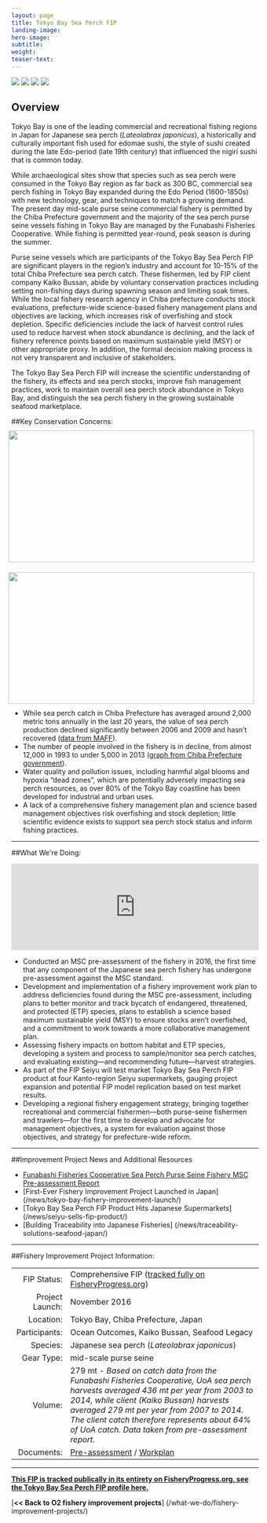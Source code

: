 ```yaml
---
layout: page 
title: Tokyo Bay Sea Perch FIP
landing-image:
hero-image:
subtitle:
weight: 
teaser-text:
---
```


<link rel="stylesheet" href="image-gallery/dist/image-gallery.css">

<div class="image-gallery" style="max-width: 1000px">
  <img src="https://s3-us-west-2.amazonaws.com/staticassets.oceanoutcomes.org/embedded+photos/tokyo-bay-sea-perch-fip/tokyo-bay-fip-profile-top.jpg">
  <img src="https://s3-us-west-2.amazonaws.com/staticassets.oceanoutcomes.org/embedded+photos/tokyo-bay-sea-perch-fip/tokyo-bay-fip-profile-bottom.jpg">
  <img src="https://s3-us-west-2.amazonaws.com/staticassets.oceanoutcomes.org/embedded+photos/tokyo-bay-sea-perch-fip/tokyo-bay-fip-profile-square-2.jpg">
  <img src="https://s3-us-west-2.amazonaws.com/staticassets.oceanoutcomes.org/embedded+photos/tokyo-bay-sea-perch-fip/tokyo-bay-fip-profile-square-1.jpg">
</div>

<script type="text/javascript">
  var gallery = ImageGallery('.image-gallery', {
    use: [
      ImageGallery.LazyLoading,
      ImageGallery.Responsive
    ]
  });
</script>

<h2>Overview</h2>

Tokyo Bay is one of the leading commercial and recreational fishing regions in Japan for Japanese sea perch (*Lateolabrax japonicus*), a historically and culturally important fish used for edomae sushi, the style of sushi created during the late Edo-period (late 19th century) that influenced the nigiri sushi that is common today. 

While archaeological sites show that species such as sea perch were consumed in the Tokyo Bay region as far back as 300 BC, commercial sea perch fishing in Tokyo Bay expanded during the Edo Period (1600-1850s) with new technology, gear, and techniques to match a growing demand. The present day mid-scale purse seine commercial fishery is permitted by the Chiba Prefecture government and the majority of the sea perch purse seine vessels fishing in Tokyo Bay are managed by the Funabashi Fisheries Cooperative. While fishing is permitted year-round, peak season is during the summer. 

Purse seine vessels which are participants of the Tokyo Bay Sea Perch FIP are significant players in the region’s industry and account for 10-15% of the total Chiba Prefecture sea perch catch. These fishermen, led by FIP client company Kaiko Bussan, abide by voluntary conservation practices including setting non-fishing days during spawning season and limiting soak times. While the local fishery research agency in Chiba prefecture conducts stock evaluations, prefecture-wide science-based fishery management plans and objectives are lacking, which increases risk of overfishing and stock depletion. Specific deficiencies include the lack of harvest control rules used to reduce harvest when stock abundance is declining, and the lack of fishery reference points based on maximum sustainable yield (MSY) or other appropriate proxy. In addition, the formal decision making process is not very transparent and inclusive of stakeholders.

The Tokyo Bay Sea Perch FIP will increase the scientific understanding of the fishery, its effects and sea perch stocks, improve fish management practices, work to maintain overall sea perch stock abundance in Tokyo Bay, and distinguish the sea perch fishery in the growing sustainable seafood marketplace.

##Key Conservation Concerns:  
<img align="right" src="https://s3-us-west-2.amazonaws.com/staticassets.oceanoutcomes.org/embedded+photos/tokyo-bay-sea-perch-fip/sea-perch-production-value-graph.png" width="500" height="268" style="margin:10px">

<img align="right" src="https://s3-us-west-2.amazonaws.com/staticassets.oceanoutcomes.org/embedded+photos/tokyo-bay-sea-perch-fip/sea-perch-industry-decline-graph.png" width="500" height="268" style="margin:10px">

* While sea perch catch in Chiba Prefecture has averaged around 2,000 metric tons annually in the last 20 years, the value of sea perch production declined significantly between 2006 and 2009 and hasn’t recovered (<a href="http://www.maff.go.jp/j/tokei/kouhyou/gyogyou_seigaku/index.html" target="_blank">data from MAFF</a>). 
* The number of people involved in the fishery is in decline, from almost 12,000 in 1993 to under 5,000 in 2013 (<a href="https://www.pref.chiba.lg.jp/gyoshigen/sigenhyoka/index.html" target="_blank">graph from Chiba Prefecture government</a>).
* Water quality and pollution issues, including harmful algal blooms and hypoxia “dead zones”, which are potentially adversely impacting sea perch resources, as over 80% of the Tokyo Bay coastline has been developed for industrial and urban uses.
* A lack of a comprehensive fishery management plan and science based management objectives risk overfishing and stock depletion; little scientific evidence exists to support sea perch stock status and inform fishing practices. 

---

##What We're Doing:

<div style="position: relative; width: 100%; height: 0; padding-bottom: 35%;"><iframe src="https://vizzlo.com/embed/perrybroderick/b9708847-00c3-4187-beb4-7cee39b61be8" style="position: absolute; top: 0; left: 0; width: 100%; height: 100%; border:none; overflow:hidden;" allowTransparency="false" scrolling="no" frameborder="0"></iframe ></div>

  
* Conducted an MSC pre-assessment of the fishery in 2016, the first time that any component of the Japanese sea perch fishery has undergone pre-assessment against the MSC standard.
* Development and implementation of a fishery improvement work plan to address deficiencies found during the MSC pre-assessment, including plans to better monitor and track bycatch of endangered, threatened, and protected (ETP) species, plans to establish a science based maximum sustainable yield (MSY) to ensure stocks aren’t overfished, and a commitment to work towards a more collaborative management plan.
* Assessing fishery impacts on bottom habitat and ETP species, developing a system and process to sample/monitor sea perch catches, and evaluating existing—and recommending future—harvest strategies. 
* As part of the FIP Seiyu will test market Tokyo Bay Sea Perch FIP product at four Kanto-region Seiyu supermarkets, gauging project expansion and potential FIP model replication based on test market results.
* Developing a regional fishery engagement strategy, bringing together recreational and commercial fishermen—both purse-seine fishermen and trawlers—for the first time to develop and advocate for management objectives, a system for evaluation against those objectives, and strategy for prefecture-wide reform.

---

##Improvement Project News and Additional Resources

* <a href="https://s3-us-west-2.amazonaws.com/staticassets.oceanoutcomes.org/supporting+documents/Fishery+Project+Resources/TokyoBayPreassessment2016.pdf" target="_blank">Funabashi Fisheries Cooperative Sea Perch Purse Seine Fishery MSC Pre-assessment Report</a>
* [First-Ever Fishery Improvement Project Launched in Japan] (/news/tokyo-bay-fishery-improvement-launch/)
* [Tokyo Bay Sea Perch FIP Product Hits Japanese Supermarkets] (/news/seiyu-sells-fip-product/)
* [Building Traceability into Japanese Fisheries] (/news/traceability-solutions-seafood-japan/)

---

##Fishery Improvement Project Information:

|||
| ---: | --- |
| FIP Status: | Comprehensive FIP (<a href="http://fisheryprogress.org/fip-profile/tokyo-bay-sea-perch-purse-seine" target="_blank">tracked fully on FisheryProgress.org</a>) |
| Project Launch: | November 2016 |
| Location: | Tokyo Bay, Chiba Prefecture, Japan |
| Participants: | Ocean Outcomes, Kaiko Bussan, Seafood Legacy|
| Species: | Japanese sea perch (*Lateolabrax japonicus*) |
| Gear Type: | mid-scale purse seine |
| Volume: | 279 mt - *Based on catch data from the Funabashi Fisheries Cooperative, UoA sea perch harvests averaged 436 mt per year from 2003 to 2014, while client (Kaiko Bussan) harvests averaged 279 mt per year from 2007 to 2014. The client catch therefore represents about 64% of UoA catch. Data taken from pre-assessment report.* |
| Documents: | <a href="https://s3-us-west-2.amazonaws.com/staticassets.oceanoutcomes.org/supporting+documents/Fishery+Project+Resources/TokyoBayPreassessment2016.pdf" target="_blank">Pre-assessment</a> / <a href="https://s3-us-west-2.amazonaws.com/staticassets.oceanoutcomes.org/supporting+documents/Fishery+Project+Resources/TokyoBayWorkplan2018.pdf" target="_blank">Workplan</a> |

----

<a href="http://fisheryprogress.org/fip-profile/tokyo-bay-sea-perch-purse-seine" target="_blank">**This FIP is tracked publically in its entirety on FisheryProgress.org, see the Tokyo Bay Sea Perch FIP profile here.**</a>

[**<< Back to O2 fishery improvement projects**] (/what-we-do/fishery-improvement-projects/)
